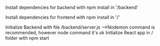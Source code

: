 Install dependencies for backend with npm install in '/backend'

Install dependencies for frontend with npm install in '/'

Initialize Backend with file /backend/server.js -->Nodemon command is recommended, however node command it's ok
Initialize React app in / folder with npm start

